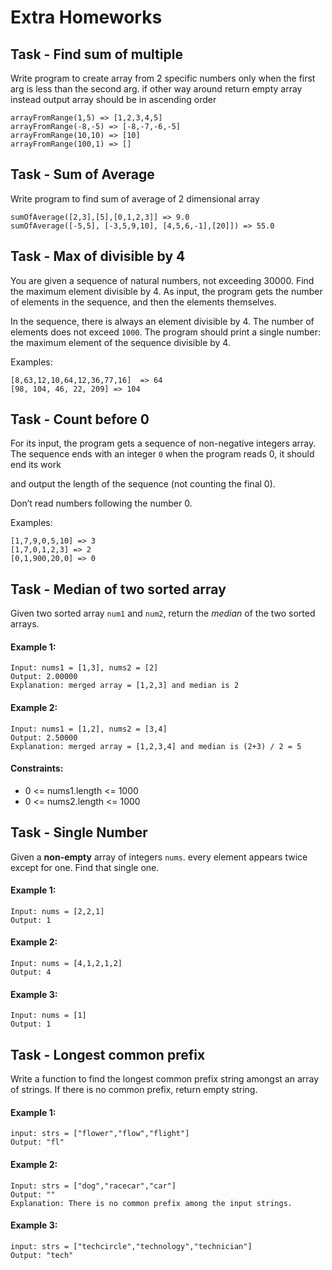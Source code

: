 # Extra Homeworks

## Task - Find sum of multiple

Write program to create array from 2 specific numbers 
only when the first arg is less than the second arg.
if other way around return empty array instead
output array should be in ascending order 

```text
arrayFromRange(1,5) => [1,2,3,4,5]
arrayFromRange(-8,-5) => [-8,-7,-6,-5]
arrayFromRange(10,10) => [10]
arrayFromRange(100,1) => []
```

## Task - Sum of Average

Write program to find sum of average of 2 dimensional array

```text
sumOfAverage([2,3],[5],[0,1,2,3]] => 9.0
sumOfAverage([-5,5], [-3,5,9,10], [4,5,6,-1],[20]]) => 55.0
```

## Task - Max of divisible by 4

You are given a sequence of natural numbers, not exceeding 30000. Find the maximum element divisible
by 4. As input, the program gets the number of elements in the sequence, and then the elements
themselves.

In the sequence, there is always an element divisible by 4. The number of elements does not exceed `1000`. The program
should print a single number: the maximum element of the sequence divisible by 4.

Examples:

```
[8,63,12,10,64,12,36,77,16]  => 64
[98, 104, 46, 22, 209] => 104
```

## Task - Count before 0

For its input, the program gets a sequence of non-negative integers array. The sequence ends with an integer `0` when 
the program reads 0, it should end its work

and output the length of the sequence (not counting the final 0).

Don’t read numbers following the number 0.

Examples:

```text
[1,7,9,0,5,10] => 3
[1,7,0,1,2,3] => 2
[0,1,900,20,0] => 0
```

## Task - Median of two sorted array
Given two sorted array `num1` and `num2`, return the *median* of the two sorted arrays.

#### Example 1:
```text
Input: nums1 = [1,3], nums2 = [2]
Output: 2.00000
Explanation: merged array = [1,2,3] and median is 2
```

#### Example 2:
```text
Input: nums1 = [1,2], nums2 = [3,4]
Output: 2.50000
Explanation: merged array = [1,2,3,4] and median is (2+3) / 2 = 5
```

#### Constraints:
- 0 <= nums1.length <= 1000
- 0 <= nums2.length <= 1000

## Task - Single Number
Given a **non-empty** array of integers `nums`. every element appears twice except for one. Find that single one. 

#### Example 1:
```text
Input: nums = [2,2,1]
Output: 1
```

#### Example 2:
```text
Input: nums = [4,1,2,1,2]
Output: 4
```

#### Example 3:
```text
Input: nums = [1]
Output: 1
```

## Task - Longest common prefix
Write a function to find the longest common prefix string amongst an array of strings. If there is no common prefix, 
return empty string.

#### Example 1:
```text
input: strs = ["flower","flow","flight"]
Output: "fl"
```

#### Example 2:
```text
Input: strs = ["dog","racecar","car"]
Output: ""
Explanation: There is no common prefix among the input strings.
```

#### Example 3:
```text
input: strs = ["techcircle","technology","technician"]
Output: "tech"
```